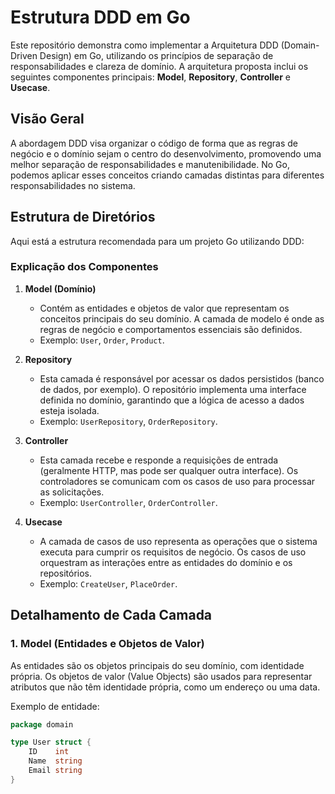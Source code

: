 # Estrutura DDD em Go

Este repositório demonstra como implementar a Arquitetura DDD (Domain-Driven Design) em Go, utilizando os princípios de separação de responsabilidades e clareza de domínio. A arquitetura proposta inclui os seguintes componentes principais: **Model**, **Repository**, **Controller** e **Usecase**.

## Visão Geral

A abordagem DDD visa organizar o código de forma que as regras de negócio e o domínio sejam o centro do desenvolvimento, promovendo uma melhor separação de responsabilidades e manutenibilidade. No Go, podemos aplicar esses conceitos criando camadas distintas para diferentes responsabilidades no sistema.

## Estrutura de Diretórios

Aqui está a estrutura recomendada para um projeto Go utilizando DDD:


### Explicação dos Componentes

1. **Model (Domínio)**
   - Contém as entidades e objetos de valor que representam os conceitos principais do seu domínio. A camada de modelo é onde as regras de negócio e comportamentos essenciais são definidos.
   - Exemplo: `User`, `Order`, `Product`.

2. **Repository**
   - Esta camada é responsável por acessar os dados persistidos (banco de dados, por exemplo). O repositório implementa uma interface definida no domínio, garantindo que a lógica de acesso a dados esteja isolada.
   - Exemplo: `UserRepository`, `OrderRepository`.

3. **Controller**
   - Esta camada recebe e responde a requisições de entrada (geralmente HTTP, mas pode ser qualquer outra interface). Os controladores se comunicam com os casos de uso para processar as solicitações.
   - Exemplo: `UserController`, `OrderController`.

4. **Usecase**
   - A camada de casos de uso representa as operações que o sistema executa para cumprir os requisitos de negócio. Os casos de uso orquestram as interações entre as entidades do domínio e os repositórios.
   - Exemplo: `CreateUser`, `PlaceOrder`.

## Detalhamento de Cada Camada

### 1. Model (Entidades e Objetos de Valor)

As entidades são os objetos principais do seu domínio, com identidade própria. Os objetos de valor (Value Objects) são usados para representar atributos que não têm identidade própria, como um endereço ou uma data.

Exemplo de entidade:

```go
package domain

type User struct {
    ID    int
    Name  string
    Email string
}

